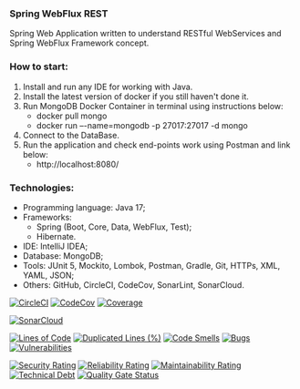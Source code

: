 ### Spring WebFlux REST
Spring Web Application written to understand RESTful WebServices and Spring WebFlux Framework concept.



### How to start:
1. Install and run any IDE for working with Java.
2. Install the latest version of docker if you still haven't done it.
3. Run MongoDB Docker Container in terminal using instructions below:
   - docker pull mongo
   - docker run –-name=mongodb -p 27017:27017 -d mongo
4. Connect to the DataBase.   
5. Run the application and check end-points work using Postman and link below:
   - http://localhost:8080/



### Technologies:
- Programming language: Java 17;
- Frameworks:
  - Spring (Boot, Core, Data, WebFlux, Test);
  - Hibernate.
- IDE: IntelliJ IDEA;
- Database: MongoDB;
- Tools: JUnit 5, Mockito, Lombok, Postman, Gradle, Git, HTTPs, XML, YAML, JSON;
- Others: GitHub, CircleCI, CodeCov, SonarLint, SonarCloud.

[![CircleCI](https://circleci.com/gh/Crazy-pro/spring-webflux-rest.svg?style=svg)](https://app.circleci.com/gh/Crazy-pro/spring-webflux-rest)
[![CodeCov](https://codecov.io/gh/Crazy-pro/spring-webflux-rest/branch/master/graph/badge.svg)](https://codecov.io/gh/Crazy-pro/spring-webflux-rest)
[![Coverage](https://sonarcloud.io/api/project_badges/measure?project=Crazy-pro_spring-webflux-rest&metric=coverage)](https://sonarcloud.io/summary/new_code?id=Crazy-pro_spring-webflux-rest)

[![SonarCloud](https://sonarcloud.io/images/project_badges/sonarcloud-black.svg)](https://sonarcloud.io/summary/new_code?id=Crazy-pro_spring-webflux-rest)

[![Lines of Code](https://sonarcloud.io/api/project_badges/measure?project=Crazy-pro_spring-webflux-rest&metric=ncloc)](https://sonarcloud.io/summary/new_code?id=Crazy-pro_spring-webflux-rest)
[![Duplicated Lines (%)](https://sonarcloud.io/api/project_badges/measure?project=Crazy-pro_spring-webflux-rest&metric=duplicated_lines_density)](https://sonarcloud.io/summary/new_code?id=Crazy-pro_spring-webflux-rest)
[![Code Smells](https://sonarcloud.io/api/project_badges/measure?project=Crazy-pro_spring-webflux-rest&metric=code_smells)](https://sonarcloud.io/summary/new_code?id=Crazy-pro_spring-webflux-rest)
[![Bugs](https://sonarcloud.io/api/project_badges/measure?project=Crazy-pro_spring-webflux-rest&metric=bugs)](https://sonarcloud.io/summary/new_code?id=Crazy-pro_spring-webflux-rest)
[![Vulnerabilities](https://sonarcloud.io/api/project_badges/measure?project=Crazy-pro_spring-webflux-rest&metric=vulnerabilities)](https://sonarcloud.io/summary/new_code?id=Crazy-pro_spring-webflux-rest)

[![Security Rating](https://sonarcloud.io/api/project_badges/measure?project=Crazy-pro_spring-webflux-rest&metric=security_rating)](https://sonarcloud.io/summary/new_code?id=Crazy-pro_spring-webflux-rest)
[![Reliability Rating](https://sonarcloud.io/api/project_badges/measure?project=Crazy-pro_spring-webflux-rest&metric=reliability_rating)](https://sonarcloud.io/summary/new_code?id=Crazy-pro_spring-webflux-rest)
[![Maintainability Rating](https://sonarcloud.io/api/project_badges/measure?project=Crazy-pro_spring-webflux-rest&metric=sqale_rating)](https://sonarcloud.io/summary/new_code?id=Crazy-pro_spring-webflux-rest)
[![Technical Debt](https://sonarcloud.io/api/project_badges/measure?project=Crazy-pro_spring-webflux-rest&metric=sqale_index)](https://sonarcloud.io/summary/new_code?id=Crazy-pro_spring-webflux-rest)
[![Quality Gate Status](https://sonarcloud.io/api/project_badges/measure?project=Crazy-pro_spring-webflux-rest&metric=alert_status)](https://sonarcloud.io/summary/new_code?id=Crazy-pro_spring-webflux-rest)
